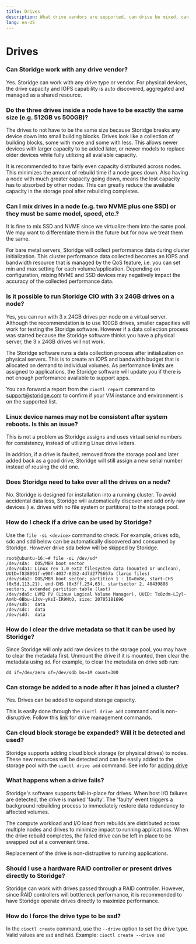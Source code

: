 ```yaml
---
title: Drives
description: What drive vendors are supported, can drive be mixed, can drive be added?
lang: en-US
---
```


# Drives

### Can Storidge work with any drive vendor?

Yes. Storidge can work with any drive type or vendor. For physical devices, the drive capacity and IOPS capability is auto discovered, aggregated and managed as a shared resource.

### Do the three drives inside a node have to be exactly the same size (e.g. 512GB vs 500GB)?

The drives to not have to be the same size because Storidge breaks any device down into small building blocks. Drives look like a collection of building blocks, some with more and some with less. This allows newer devices with larger capacity to be added later, or newer models to replace older devices while fully utilizing all available capacity.

It is recommended to have fairly even capacity distributed across nodes. This minimizes the amount of rebuild time if a node goes down. Also having a node with much greater capacity going down, means the lost capacity has to absorbed by other nodes. This can greatly reduce the available capacity in the storage pool after rebuilding completes.

### Can I mix drives in a node (e.g. two NVME plus one SSD) or they must be same model, speed, etc.?

It is fine to mix SSD and NVME since we virtualize them into the same pool. We may want to differentiate them in the future but for now we treat them the same.

For bare metal servers, Storidge will collect performance data during cluster initialization. This cluster performance data collected becomes an IOPS and bandwidth resource that is managed by the QoS feature, i.e. you can set min and max setting for each volume/application. Depending on configuration, mixing NVME and SSD devices may negatively impact the accuracy of the collected performance data.

### Is it possible to run Storidge CIO with 3 x 24GB drives on a node?

Yes, you can run with 3 x 24GB drives per node on a virtual server. Although the recommendation is to use 100GB drives, smaller capacities will work for testing the Storidge software. However if a data collection process was started because the Storidge software thinks you have a physical server, the 3 x 24GB drives will not work.

The Storidge software runs a data collection process after initialization on physical servers. This is to create an IOPS and bandwidth budget that is allocated on demand to individual volumes. As performance limits are assigned to applications, the Storidge software will update you if there is not enough performance available to support apps.  

You can forward a report from the `cioctl report` command to support@storidge.com to confirm if your VM instance and environment is on the supported list.

### Linux device names may not be consistent after system reboots. Is this an issue?

This is not a problem as Storidge assigns and uses virtual serial numbers for consistency, instead of utilizing Linux drive letters.

In addition, if a drive is faulted, removed from the storage pool and later added back as a good drive, Storidge will still assign a new serial number instead of reusing the old one.

### Does Storidge need to take over all the drives on a node?

No. Storidge is designed for installation into a running cluster. To avoid accidental data loss, Storidge will automatically discover and add only raw devices (i.e. drives with no file system or partitions) to the storage pool.

### How do I check if a drive can be used by Storidge?

Use the `file -sL <device>` command to check. For example, drives sdb, sdc and sdd below can be automatically discovered and consumed by Storidge. However drive sda below will be skipped by Storidge.

```
root@ubuntu-16:~# file -sL /dev/sd*
/dev/sda:  DOS/MBR boot sector
/dev/sda1: Linux rev 1.0 ext2 filesystem data (mounted or unclean), UUID=f838091f-e90f-4037-8352-4d7d2775667a (large files)
/dev/sda2: DOS/MBR boot sector; partition 1 : ID=0x8e, start-CHS (0x5d,113,21), end-CHS (0x3ff,254,63), startsector 2, 40439808 sectors, extended partition table (last)
/dev/sda5: LVM2 PV (Linux Logical Volume Manager), UUID: Tx8zdm-LIyl-Am4b-0Bbu-iJxv-yKsI-IR9NtO, size: 20705181696
/dev/sdb:  data
/dev/sdc:  data
/dev/sdd:  data
```

### How do I clear the drive metadata so that it can be used by Storidge?

Since Storidge will only add raw devices to the storage pool, you may have to clear the metadata first. Unmount the drive if it is mounted, then clear the metadata using `dd`. For example, to clear the metadata on drive sdb run:

```
dd if=/dev/zero of=/dev/sdb bs=1M count=300
```

### Can storage be added to a node after it has joined a cluster?

Yes. Drives can be added to expand storage capacity.

This is easily done through the `cioctl drive add` command and is non-disruptive. Follow this [link](https://docs.storidge.com/cioctl_cli/drive.html) for drive management commands.

### Can cloud block storage be expanded? Will it be detected and used?

Storidge supports adding cloud block storage (or physical drives) to nodes. These new resources will be detected and can be easily added to the storage pool with the `cioctl drive add` command. See info for [adding drive](https://docs.storidge.com/cioctl_cli/drive.html#cioctl-drive-add)

### What happens when a drive fails?

Storidge's software supports fail-in-place for drives. When host I/O failures are detected, the drive is marked 'faulty'. The 'faulty' event triggers a background rebuilding process to immediately restore data redundancy to affected volumes.

The compute workload and I/O load from rebuilds are distributed across multiple nodes and drives to minimize impact to running applications. When the drive rebuild completes, the failed drive can be left in place to be swapped out at a convenient time.

Replacement of the drive is non-distruptive to running applications.

### Should I use a hardware RAID controller or present drives directly to Storidge?

Storidge can work with drives passed through a RAID controller. However, since RAID controllers will bottleneck performance, it is recommended to have Storidge operate drives directly to maximize performance.

### How do I force the drive type to be ssd?

In the `cioctl create` command, use the `--drive` option to set the drive type. Valid values are `ssd` and `hdd`. Example:
`cioctl create --drive ssd`
